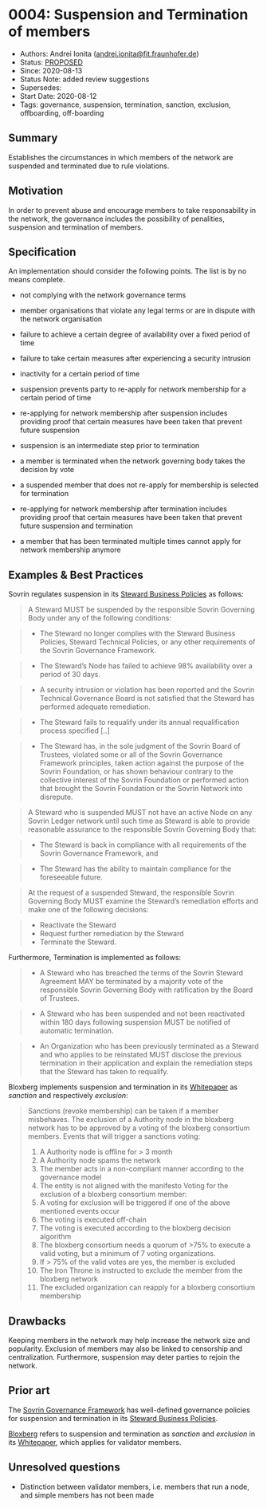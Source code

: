 # 0004: Suspension and Termination of members
- Authors: Andrei Ionita (andrei.ionita@fit.fraunhofer.de)
- Status: [PROPOSED](/README.md#proposed)
- Since: 2020-08-13
- Status Note: added review suggestions
- Supersedes:
- Start Date: 2020-08-12
- Tags: governance, suspension, termination, sanction, exclusion, offboarding, off-boarding

## Summary

Establishes the circumstances in which members of the network are suspended and terminated due to rule violations.  

## Motivation

In order to prevent abuse and encourage members to take responsability in the network, the governance includes the possibility of penalities, suspension and termination of members.  

## Specification

An implementation should consider the following points. The list is by no means complete.

* not complying with the network governance terms

* member organisations that violate any legal terms or are in dispute with the network organisation

* failure to achieve a certain degree of availability over a fixed period of time 

* failure to take certain measures after experiencing a security intrusion

* inactivity for a certain period of time

* suspension prevents party to re-apply for network membership for a certain period of time

* re-applying for network membership after suspension includes providing proof that certain measures have been taken that prevent future suspension

* suspension is an intermediate step prior to termination

* a member is terminated when the network governing body takes the decision by vote 

* a suspended member that does not re-apply for membership is selected for termination

* re-applying for network membership after termination includes providing proof that certain measures have been taken that prevent future suspension and termination

* a member that has been terminated multiple times cannot apply for network membership anymore

## Examples & Best Practices

Sovrin regulates suspension in its [Steward Business Policies] as follows:

> A Steward MUST be suspended by the responsible Sovrin Governing Body under any of the following conditions:

> * The Steward no longer complies with the Steward Business Policies, Steward
Technical Policies, or any other requirements of the Sovrin Governance
Framework.

> * The Steward’s Node has failed to achieve 98% availability over a period of 30
days.

> * A security intrusion or violation has been reported and the Sovrin Technical Governance Board is not satisfied that the Steward has performed adequate
remediation.

> * The Steward fails to requalify under its annual requalification process specified [..]

> * The Steward has, in the sole judgment of the Sovrin Board of Trustees, violated
some or all of the Sovrin Governance Framework principles, taken action against
the purpose of the Sovrin Foundation, or has shown behaviour contrary to the
collective interest of the Sovrin Foundation or performed action that brought the
Sovrin Foundation or the Sovrin Network into disrepute.

> A Steward who is suspended MUST not have an active Node on any Sovrin Ledger
network until such time as Steward is able to provide reasonable assurance to the
responsible Sovrin Governing Body that:

> * The Steward is back in compliance with all requirements of the Sovrin
Governance Framework, and

> * The Steward has the ability to maintain compliance for the foreseeable future.

> At the request of a suspended Steward, the responsible Sovrin Governing Body MUST
examine the Steward’s remediation efforts and make one of the following decisions: 

> * Reactivate the Steward
> * Request further remediation by the Steward 
> * Terminate the Steward.

Furthermore, Termination is implemented as follows:

> * A Steward who has breached the terms of the Sovrin Steward Agreement MAY be
terminated by a majority vote of the responsible Sovrin Governing Body with ratification
by the Board of Trustees.

> * A Steward who has been suspended and not been reactivated within 180 days following
suspension MUST be notified of automatic termination.

> * An Organization who has been previously terminated as a Steward and who applies to
be reinstated MUST disclose the previous termination in their application and explain the
remediation steps that the Steward has taken to requalify.

Bloxberg implements suspension and termination in its [Whitepaper] as *sanction* and respectively *exclusion*:

> Sanctions (revoke membership) can be taken if a member misbehaves. The exclusion of a
Authority node in the bloxberg network has to be approved by a voting of the bloxberg consortium
members.
> Events that will trigger a sanctions voting:
> 1. A Authority node is offline for > 3 month
> 2. A Authority node spams the network
> 3. The member acts in a non-compliant manner according to the governance model
> 4. The entity is not aligned with the manifesto
> Voting for the exclusion of a bloxberg consortium member:
> 1. A voting for exclusion will be triggered if one of the above mentioned events occur
> 2. The voting is executed off-chain
> 3. The voting is executed according to the bloxberg decision algorithm
> 4. The bloxberg consortium needs a quorum of >75% to execute a valid voting, but a minimum of 7 voting organizations.
> 5. If > 75% of the valid votes are yes, the member is excluded
> 6. The Iron Throne is instructed to exclude the member from the bloxberg network
> 7. The excluded organization can reapply for a bloxberg consortium membership

## Drawbacks

Keeping members in the network may help increase the network size and popularity. Exclusion of members may also be linked to censorship and centralization. Furthermore, suspension may deter parties to rejoin the network. 

## Prior art

The [Sovrin Governance Framework](https://sovrin.org/library/sovrin-governance-framework/) has well-defined governance policies for suspension and termination in its [Steward Business Policies].

[Bloxberg](http://bloxberg.org) refers to suspension and termination as *sanction* and *exclusion* in its [Whitepaper], which applies for validator members.

## Unresolved questions

* Distinction between validator members, i.e. members that run a node, and simple members has not been made

[Steward Business Policies]: https://sovrin.org/wp-content/uploads/Sovrin-Steward-Business-Policies-V2.pdf
[Whitepaper]: https://bloxberg.org/wp-content/uploads/2020/02/bloxberg_whitepaper_1.1.pdf

